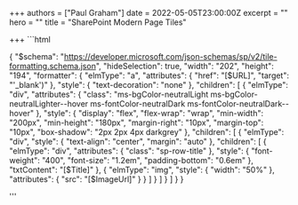 +++
authors = ["Paul Graham"]
date = 2022-05-05T23:00:00Z
excerpt = ""
hero = ""
title = "SharePoint Modern Page Tiles"

+++
\`\`\`html

{
"$schema": "https://developer.microsoft.com/json-schemas/sp/v2/tile-formatting.schema.json",
"hideSelection": true,
"width": "202",
"height": "194",
"formatter": {
"elmType": "a",
"attributes": {
"href": "\[$URL\]",
"target": "'_blank')"
},
"style": {
"text-decoration": "none"
},
"children": \[
{
"elmType": "div",
"attributes": {
"class": "ms-bgColor-neutralLight ms-bgColor-neutralLighter--hover ms-fontColor-neutralDark ms-fontColor-neutralDark--hover"
},
"style": {
"display": "flex",
"flex-wrap": "wrap",
"min-width": "200px",
"min-height": "180px",
"margin-right": "10px",
"margin-top": "10px",
"box-shadow": "2px 2px 4px darkgrey"
},
"children": \[
{
"elmType": "div",
"style": {
"text-align": "center",
"margin": "auto"
},
"children": \[
{
"elmType": "div",
"attributes": {
"class": "sp-row-title"
},
"style": {
"font-weight": "400",
"font-size": "1.2em",
"padding-bottom": "0.6em"
},
"txtContent": "\[$Title\]"
},
{
"elmType": "img",
"style": {
"width": "50%"
},
"attributes": {
"src": "\[$ImageUrl\]"
}
}
\]
}
\]
}
\]
}
}

'''